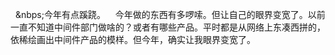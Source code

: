 &nbsp;&nbsp;&nbps;今年有点蹊跷。
&nbsp;&nbsp;&nbsp;今年做的东西有多啰嗦。但让自己的眼界变宽了。以前一直不知道中间件部门做啥的？或者有哪些产品。平时都是从网络上东凑西拼的，
依稀绘画出中间件产品的模样。但今年，确实让我眼界变宽了。
